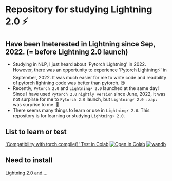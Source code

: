 # Repository for studying Lightning 2.0 :zap:

## Have been Ineterested in Lightning since Sep, 2022. (= before Lightning 2.0 launch)
- Studying in NLP, I just heard about 'Pytorch Lightning' in 2022. However, there was an opportunity to experience 'Pytorch Lightning⚡' in September, 2022. It was much easier for me to write code and readbility of pytorch lightning code was better than pytorch. :smirk:
- Recently, `Pytorch 2.0` and `Lightning⚡ 2.0` launched at the same day! Since I have used `Pytorch 2.0` `nightly version` since June, 2022, it was not surpirse for me to `Pytorch 2.0` launch, but `Lightning⚡ 2.0 :zap:` was surprise to me. :star_struck:
- There seems many things to learn or use in `Lightning⚡ 2.0`. This repository is for learning or studying `Lightning⚡ 2.0`.


## List to learn or test
['Compatibility with torch.compile()' Test in Colab](https://github.com/renslightsaber/lightning-2-dot-zero/tree/main/compile_test) [![Open In Colab](https://colab.research.google.com/assets/colab-badge.svg)](https://colab.research.google.com/drive/1WQHt9KhTavEHC6CDkYSuBvoe8zgr4bk2?usp=sharing) [![wandb](https://raw.githubusercontent.com/wandb/assets/main/wandb-github-badge-gradient.svg)](https://wandb.ai/wako/Lightning_2_dot_zero?workspace=user-wako)


## Need to install 
[Lightning 2.0 and ...](https://github.com/renslightsaber/lightning-2-dot-zero/blob/main/needs_to_install.md)
 
